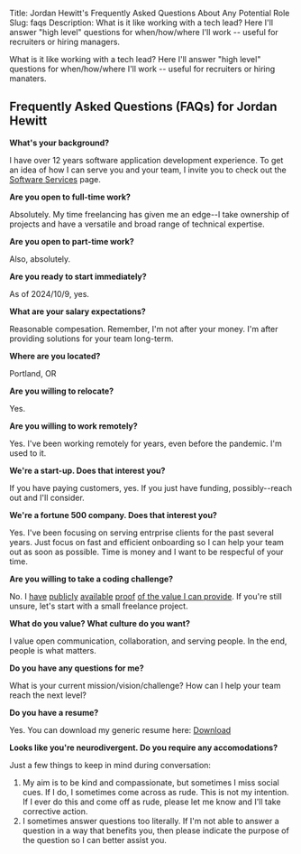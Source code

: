 Title: Jordan Hewitt's Frequently Asked Questions About Any Potential Role
Slug: faqs
Description: What is it like working with a tech lead? Here I'll answer "high level" questions for when/how/where I'll work -- useful for recruiters or hiring managers.

What is it like working with a tech lead? Here I'll answer "high level" questions for when/how/where I'll work -- useful for recruiters or hiring manaters.

Frequently Asked Questions (FAQs) for Jordan Hewitt
---------------------------------------------------

**What's your background?**

I have over 12 years software application development experience. To get an idea of how I can serve you and
your team, I invite you to check out the [Software Services](/pages/software-services.html) page.

**Are you open to full-time work?**

Absolutely. My time freelancing has given me an edge--I take ownership of projects and have a versatile
and broad range of technical expertise.

**Are you open to part-time work?**

Also, absolutely.

**Are you ready to start immediately?**

As of 2024/10/9, yes.

**What are your salary expectations?**

Reasonable compesation. Remember, I'm not after your money. I'm after providing solutions for your team long-term.

**Where are you located?**

Portland, OR

**Are you willing to relocate?**

Yes.

**Are you willing to work remotely?**

Yes. I've been working remotely for years, even before the pandemic. I'm used to it.

**We're a start-up. Does that interest you?**

If you have paying customers, yes. If you just have funding, possibly--reach out and I'll consider.

**We're a fortune 500 company. Does that interest you?**

Yes. I've been focusing on serving entrprise clients for the past several years. Just focus on
fast and efficient onboarding so I can help your team out as soon as possible. Time is money
and I want to be respecful of your time.

**Are you willing to take a coding challenge?**

No. I [have](https://medium.com/@damngoodtech) [publicly](https://gitlab.com/srcrr) [available](https://github.com/src-r-r) [proof](https://stackoverflow.com/users/8741467/dash2thedot) [of the value I can provide](./testimonials.md).
If you're still unsure, let's start with a small freelance project.

**What do you value? What culture do you want?**

I value open communication, collaboration, and serving people. In the end, people is what matters.

**Do you have any questions for me?**

What is your current mission/vision/challenge? How can I help your team reach the next level?

**Do you have a resume?**

Yes. You can download my generic resume here: [Download](https://drive.proton.me/urls/33NKYVEJK4#LmERTsPNdmo4)

**Looks like you're neurodivergent. Do you require any accomodations?**

Just a few things to keep in mind during conversation:

1. My aim is to be kind and compassionate, but sometimes I miss social cues. If I do, I sometimes come across as rude.
   This is not my intention. If I ever do this and come off as rude, please let me know and I'll take corrective action.
2. I sometimes answer questions too literally. If I'm not able to answer a question in a way that benefits you, then
   please indicate the purpose of the question so I can better assist you.